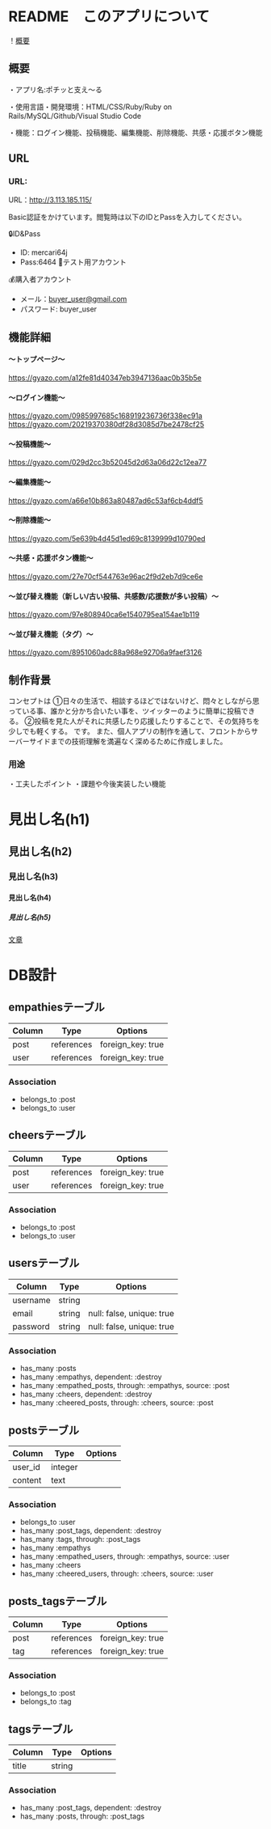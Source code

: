 
# README　このアプリについて  
  
  
！[概要](https://a.slack-edge.com/production-standard-emoji-assets/10.2/apple-medium/1f4dd@2x.png)
## 概要
 ・アプリ名:ポチッと支え〜る  
 
 ・使用言語・開発環境：HTML/CSS/Ruby/Ruby on Rails/MySQL/Github/Visual Studio Code  
 
 ・機能：ログイン機能、投稿機能、編集機能、削除機能、共感・応援ボタン機能


## URL
### URL:

URL：http://3.113.185.115/

Basic認証をかけています。閲覧時は以下のIDとPassを入力してください。

🔒ID&Pass

- ID: mercari64j
- Pass:6464
📝テスト用アカウント

💰購入者アカウント

- メール：buyer_user@gmail.com
- パスワード: buyer_user


## 機能詳細
#### 〜トップページ〜
https://gyazo.com/a12fe81d40347eb3947136aac0b35b5e

#### 〜ログイン機能〜
https://gyazo.com/0985997685c168919236736f338ec91a
https://gyazo.com/20219370380df28d3085d7be2478cf25

#### 〜投稿機能〜
https://gyazo.com/029d2cc3b52045d2d63a06d22c12ea77

#### 〜編集機能〜
https://gyazo.com/a66e10b863a80487ad6c53af6cb4ddf5

#### 〜削除機能〜
https://gyazo.com/5e639b4d45d1ed69c8139999d10790ed

#### 〜共感・応援ボタン機能〜
https://gyazo.com/27e70cf544763e96ac2f9d2eb7d9ce6e

#### 〜並び替え機能（新しい/古い投稿、共感数/応援数が多い投稿）〜
https://gyazo.com/97e808940ca6e1540795ea154ae1b119

#### 〜並び替え機能（タグ）〜
https://gyazo.com/8951060adc88a968e92706a9faef3126


## 制作背景
コンセプトは
①日々の生活で、相談するほどではないけど、悶々としながら思っている事、誰かと分かち合いたい事を、ツイッターのように簡単に投稿できる。
②投稿を見た人がそれに共感したり応援したりすることで、その気持ちを少しでも軽くする。
です。
また、個人アプリの制作を通して、フロントからサーバーサイドまでの技術理解を満遍なく深めるために作成しました。

### 用途
・工夫したポイント
・課題や今後実装したい機能






# 見出し名(h1)

## 見出し名(h2)

### 見出し名(h3)

#### 見出し名(h4)

##### 見出し名(h5)

[文章](リンク先のURL)



# DB設計

## empathiesテーブル
|Column|Type|Options|
|------|----|-------|
|post|references|foreign_key: true|
|user|references|foreign_key: true|

### Association
- belongs_to :post
- belongs_to :user

## cheersテーブル
|Column|Type|Options|
|------|----|-------|
|post|references|foreign_key: true|
|user|references|foreign_key: true|

### Association
- belongs_to :post
- belongs_to :user

## usersテーブル
|Column|Type|Options|
|------|----|-------|
|username|string|
|email|string|null: false, unique: true|
|password|string|null: false, unique: true|

### Association
- has_many :posts
- has_many :empathys, dependent: :destroy
- has_many :empathed_posts, through: :empathys, source: :post
- has_many :cheers, dependent: :destroy
- has_many :cheered_posts, through: :cheers, source: :post

## postsテーブル
|Column|Type|Options|
|------|----|-------|
|user_id|integer|
|content|text|

### Association
- belongs_to :user
- has_many :post_tags, dependent: :destroy
- has_many :tags, through: :post_tags
- has_many :empathys
- has_many :empathed_users, through: :empathys, source: :user
- has_many :cheers
- has_many :cheered_users, through: :cheers, source: :user

## posts_tagsテーブル
|Column|Type|Options|
|------|----|-------|
|post|references|foreign_key: true|
|tag|references|foreign_key: true|

### Association
- belongs_to :post
- belongs_to :tag

## tagsテーブル
|Column|Type|Options|
|------|----|-------|
|title|string|

### Association
- has_many :post_tags, dependent: :destroy
- has_many :posts, through: :post_tags
